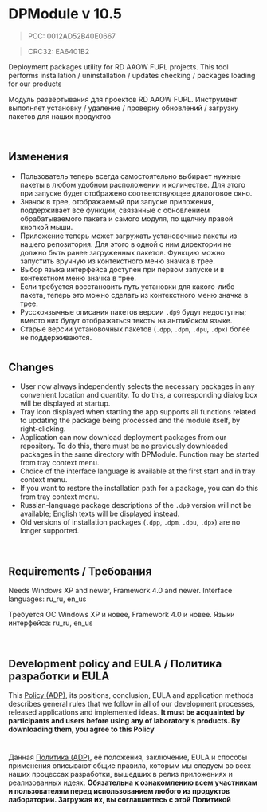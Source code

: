 ﻿# DPModule v 10.5
> PCC: 0012AD52B40E0667

> CRC32: EA6401B2



Deployment packages utility for RD AAOW FUPL projects. This tool performs installation / uninstallation / updates checking / packages loading for our products

Модуль развёртывания для проектов RD AAOW FUPL. Инструмент выполняет установку / удаление / проверку обновлений / загрузку пакетов для наших продуктов

&nbsp;



## Изменения

- Пользователь теперь всегда самостоятельно выбирает нужные пакеты в любом удобном расположении и количестве. Для этого при запуске будет отображено соответствующее диалоговое окно.
- Значок в трее, отображаемый при запуске приложения, поддерживает все функции, связанные с обновлением обрабатываемого пакета и самого модуля, по щелчку правой кнопкой мыши.
- Приложение теперь может загружать установочные пакеты из нашего репозитория. Для этого в одной с ним директории не должно быть ранее загруженных пакетов. Функцию можно запустить вручную из контекстного меню значка в трее.
- Выбор языка интерфейса доступен при первом запуске и в контекстном меню значка в трее.
- Если требуется восстановить путь установки для какого-либо пакета, теперь это можно сделать из контекстного меню значка в трее.
- Русскоязычные описания пакетов версии ```.dp9``` будут недоступны; вместо них будут отображаться тексты на английском языке.
- Старые версии установочных пакетов (```.dpp```, ```.dpm```, ```.dpu```, ```.dpx```) более не поддерживаются.

#

## Changes

- User now always independently selects the necessary packages in any convenient location and quantity. To do this, a corresponding dialog box will be displayed at startup.
- Tray icon displayed when starting the app supports all functions related to updating the package being processed and the module itself, by right-clicking.
- Application can now download deployment packages from our repository. To do this, there must be no previously downloaded packages in the same directory with DPModule. Function may be started from tray context menu.
- Choice of the interface language is available at the first start and in tray context menu.
- If you want to restore the installation path for a package, you can do this from tray context menu.
- Russian-language package descriptions of the ```.dp9``` version will not be available; English texts will be displayed instead.
- Old versions of installation packages (```.dpp```, ```.dpm```, ```.dpu```, ```.dpx```) are no longer supported.

&nbsp;



## Requirements / Требования

Needs Windows XP and newer, Framework 4.0 and newer. Interface languages: ru_ru, en_us

Требуется ОС Windows XP и новее, Framework 4.0 и новее. Языки интерфейса: ru_ru, en_us

&nbsp;



## Development policy and EULA / Политика разработки и EULA

This [Policy (ADP)](https://vk.com/@rdaaow_fupl-adp), its positions, conclusion, EULA and application methods
describes general rules that we follow in all of our development processes, released applications and implemented
ideas.
**It must be acquainted by participants and users before using any of laboratory's products.
By downloading them, you agree to this Policy**

#

Данная [Политика (ADP)](https://vk.com/@rdaaow_fupl-adp), её положения, заключение, EULA и способы применения
описывают общие правила, которым мы следуем во всех наших процессах разработки, вышедших в релиз приложениях
и реализованных идеях.
**Обязательна к ознакомлению всем участникам и пользователям перед использованием любого из продуктов лаборатории.
Загружая их, вы соглашаетесь с этой Политикой**
